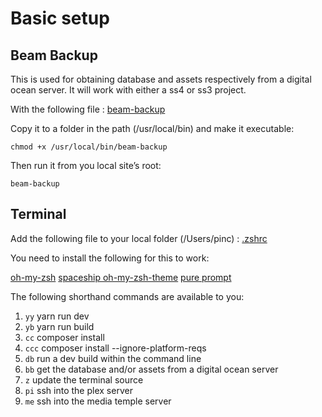 # Basic setup



## Beam Backup

This is used for obtaining database and assets respectively from a digital ocean server. It will work with either a ss4 or ss3 project.

With the following file : [beam-backup](beam/beam-backup)

Copy it to a folder in the path (/usr/local/bin) and make it executable:

```chmod +x /usr/local/bin/beam-backup```

Then run it from you local site’s root:

```beam-backup```



## Terminal

Add the following file to your local folder (/Users/pinc) : [.zshrc](terminal/.zshrc)

You need to install the following for this to work:

[oh-my-zsh](https://github.com/ohmyzsh/ohmyzsh#basic-installation)
[spaceship oh-my-zsh-theme](https://github.com/spaceship-prompt/spaceship-prompt#oh-my-zsh)
[pure prompt](https://github.com/sindresorhus/pure#npm)



The following shorthand commands are available to you:

1. ```yy```    yarn run dev
2. ```yb```    yarn run build
3. ```cc```    composer install
4. ```ccc```  composer install --ignore-platform-reqs
5. ```db```    run a dev build within the command line
6. ```bb```    get the database and/or assets from a digital ocean server
7. ```z```      update the terminal source
8. ```pi```    ssh into the plex server
9. ```me```    ssh into the media temple server